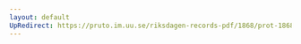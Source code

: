 ```yaml
---
layout: default
UpRedirect: https://pruto.im.uu.se/riksdagen-records-pdf/1868/prot-1868--ak--125/prot-1868--ak--125_019.pdf
---
```

